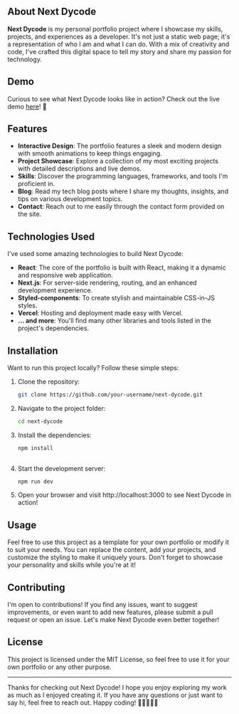 ## About Next Dycode

**Next Dycode** is my personal portfolio project where I showcase my skills, projects, and experiences as a developer. It's not just a static web page; it's a representation of who I am and what I can do. With a mix of creativity and code, I've crafted this digital space to tell my story and share my passion for technology.

## Demo

Curious to see what Next Dycode looks like in action? Check out the live demo [here](https://next-dycode.vercel.app)! 🚀

## Features

- **Interactive Design**: The portfolio features a sleek and modern design with smooth animations to keep things engaging.
- **Project Showcase**: Explore a collection of my most exciting projects with detailed descriptions and live demos.
- **Skills**: Discover the programming languages, frameworks, and tools I'm proficient in.
- **Blog**: Read my tech blog posts where I share my thoughts, insights, and tips on various development topics.
- **Contact**: Reach out to me easily through the contact form provided on the site.

## Technologies Used

I've used some amazing technologies to build Next Dycode:

- **React**: The core of the portfolio is built with React, making it a dynamic and responsive web application.
- **Next.js**: For server-side rendering, routing, and an enhanced development experience.
- **Styled-components**: To create stylish and maintainable CSS-in-JS styles.
- **Vercel**: Hosting and deployment made easy with Vercel.
- **... and more**: You'll find many other libraries and tools listed in the project's dependencies.

## Installation

Want to run this project locally? Follow these simple steps:

1. Clone the repository:

   ```bash
   git clone https://github.com/your-username/next-dycode.git

2. Navigate to the project folder:
   
     ```bash
   cd next-dycode
     
3. Install the dependencies:
   
   ```bash
   npm install
     
4. Start the development server:
   
   ```bash
   npm run dev
   
6. Open your browser and visit http://localhost:3000 to see Next Dycode in action!

## Usage
Feel free to use this project as a template for your own portfolio or modify it to suit your needs. You can replace the content, add your projects, and customize the styling to make it uniquely yours. Don't forget to showcase your personality and skills while you're at it!

## Contributing
I'm open to contributions! If you find any issues, want to suggest improvements, or even want to add new features, please submit a pull request or open an issue. Let's make Next Dycode even better together!

## License
This project is licensed under the MIT License, so feel free to use it for your own portfolio or any other purpose.

<hr>
Thanks for checking out Next Dycode! I hope you enjoy exploring my work as much as I enjoyed creating it. If you have any questions or just want to say hi, feel free to reach out. Happy coding! 👩‍💻👨‍💻🚀
